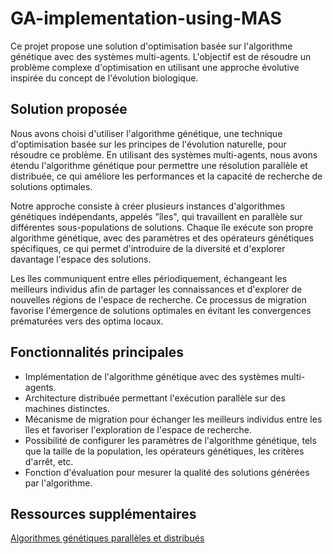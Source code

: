 # GA-implementation-using-MAS 
Ce projet propose une solution d'optimisation basée sur l'algorithme génétique avec des systèmes multi-agents. L'objectif est de résoudre un problème complexe d'optimisation en utilisant une approche évolutive inspirée du concept de l'évolution biologique.

## Solution proposée
Nous avons choisi d'utiliser l'algorithme génétique, une technique d'optimisation basée sur les principes de l'évolution naturelle, pour résoudre ce problème. En utilisant des systèmes multi-agents, nous avons étendu l'algorithme génétique pour permettre une résolution parallèle et distribuée, ce qui améliore les performances et la capacité de recherche de solutions optimales.

Notre approche consiste à créer plusieurs instances d'algorithmes génétiques indépendants, appelés "îles", qui travaillent en parallèle sur différentes sous-populations de solutions. Chaque île exécute son propre algorithme génétique, avec des paramètres et des opérateurs génétiques spécifiques, ce qui permet d'introduire de la diversité et d'explorer davantage l'espace des solutions.

Les îles communiquent entre elles périodiquement, échangeant les meilleurs individus afin de partager les connaissances et d'explorer de nouvelles régions de l'espace de recherche. Ce processus de migration favorise l'émergence de solutions optimales en évitant les convergences prématurées vers des optima locaux.


## Fonctionnalités principales
- Implémentation de l'algorithme génétique avec des systèmes multi-agents.
- Architecture distribuée permettant l'exécution parallèle sur des machines distinctes.
- Mécanisme de migration pour échanger les meilleurs individus entre les îles et favoriser l'exploration de l'espace de recherche.
- Possibilité de configurer les paramètres de l'algorithme génétique, tels que la taille de la population, les opérateurs génétiques, les critères d'arrêt, etc.
- Fonction d'évaluation pour mesurer la qualité des solutions générées par l'algorithme.

## Ressources supplémentaires
[Algorithmes génétiques parallèles et distribués](https://towardsdatascience.com/parallel-and-distributed-genetic-algorithms-1ed2e76866e3)
